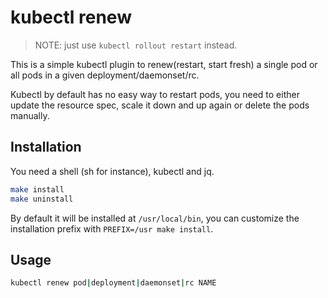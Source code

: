 # kubectl renew

> NOTE: just use `kubectl rollout restart` instead.

This is a simple kubectl plugin to renew(restart, start fresh) a single pod or all pods in a given deployment/daemonset/rc.

Kubectl by default has no easy way to restart pods, you need to either update the resource spec, scale it down and up again or delete the pods manually.

## Installation

You need a shell (sh for instance), kubectl and jq.

```sh
make install
make uninstall
```

By default it will be installed at `/usr/local/bin`, you can customize the installation prefix with `PREFIX=/usr make install`.

## Usage

```sh
kubectl renew pod|deployment|daemonset|rc NAME
```
